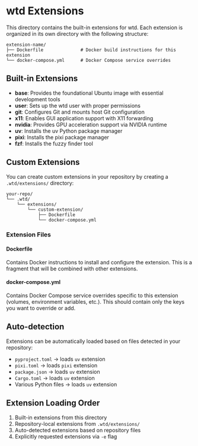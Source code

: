 # wtd Extensions

This directory contains the built-in extensions for wtd. Each extension is organized in its own directory with the following structure:

```
extension-name/
├── Dockerfile              # Docker build instructions for this extension
└── docker-compose.yml      # Docker Compose service overrides
```

## Built-in Extensions

- **base**: Provides the foundational Ubuntu image with essential development tools
- **user**: Sets up the wtd user with proper permissions
- **git**: Configures Git and mounts host Git configuration
- **x11**: Enables GUI application support with X11 forwarding
- **nvidia**: Provides GPU acceleration support via NVIDIA runtime
- **uv**: Installs the uv Python package manager
- **pixi**: Installs the pixi package manager
- **fzf**: Installs the fuzzy finder tool

## Custom Extensions

You can create custom extensions in your repository by creating a `.wtd/extensions/` directory:

```
your-repo/
└── .wtd/
    └── extensions/
        └── custom-extension/
            ├── Dockerfile
            └── docker-compose.yml
```

### Extension Files

#### Dockerfile
Contains Docker instructions to install and configure the extension. This is a fragment that will be combined with other extensions.

#### docker-compose.yml  
Contains Docker Compose service overrides specific to this extension (volumes, environment variables, etc.). This should contain only the keys you want to override or add.

## Auto-detection

Extensions can be automatically loaded based on files detected in your repository:

- `pyproject.toml` → loads `uv` extension
- `pixi.toml` → loads `pixi` extension  
- `package.json` → loads `uv` extension
- `Cargo.toml` → loads `uv` extension
- Various Python files → loads `uv` extension

## Extension Loading Order

1. Built-in extensions from this directory
2. Repository-local extensions from `.wtd/extensions/`
3. Auto-detected extensions based on repository files
4. Explicitly requested extensions via `-e` flag
